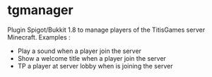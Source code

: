 # tgmanager
Plugin Spigot/Bukkit 1.8 to manage players of the TitisGames server Minecraft.
Examples :
- Play a sound when a player join the server
- Show a welcome title when a player join the server
- TP a player at server lobby when is joining the server
